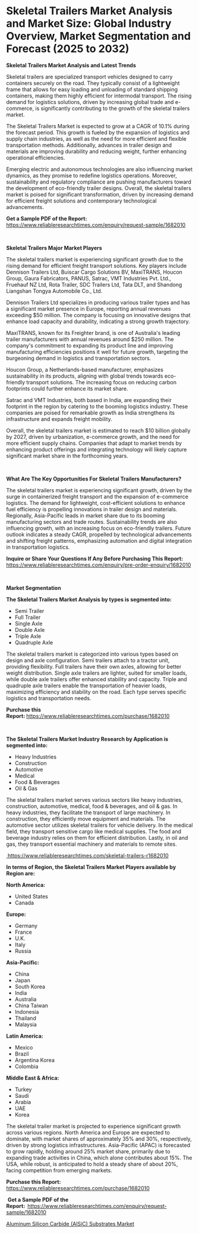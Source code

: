 <p><h1>Skeletal Trailers Market Analysis and Market Size: Global Industry Overview, Market Segmentation and Forecast (2025 to 2032)</h1></p><p><strong>Skeletal Trailers Market Analysis and Latest Trends</strong></p>
<p><p>Skeletal trailers are specialized transport vehicles designed to carry containers securely on the road. They typically consist of a lightweight frame that allows for easy loading and unloading of standard shipping containers, making them highly efficient for intermodal transport. The rising demand for logistics solutions, driven by increasing global trade and e-commerce, is significantly contributing to the growth of the skeletal trailers market.</p><p>The Skeletal Trailers Market is expected to grow at a CAGR of 10.1% during the forecast period. This growth is fueled by the expansion of logistics and supply chain industries, as well as the need for more efficient and flexible transportation methods. Additionally, advances in trailer design and materials are improving durability and reducing weight, further enhancing operational efficiencies. </p><p>Emerging electric and autonomous technologies are also influencing market dynamics, as they promise to redefine logistics operations. Moreover, sustainability and regulatory compliance are pushing manufacturers toward the development of eco-friendly trailer designs. Overall, the skeletal trailers market is poised for significant transformation, driven by increasing demand for efficient freight solutions and contemporary technological advancements.</p></p>
<p><strong>Get a Sample PDF of the Report:&nbsp;</strong> <a href="https://www.reliableresearchtimes.com/enquiry/request-sample/1682010?utm_campaign=2237&utm_medium=2&utm_source=Github&utm_content=ia&utm_term=24032025&utm_id=skeletal-trailers">https://www.reliableresearchtimes.com/enquiry/request-sample/1682010</a></p>
<p>&nbsp;</p>
<p><strong>Skeletal Trailers Major Market Players</strong></p>
<p><p>The skeletal trailers market is experiencing significant growth due to the rising demand for efficient freight transport solutions. Key players include Dennison Trailers Ltd, Buiscar Cargo Solutions BV, MaxiTRANS, Houcon Group, Gaura Fabricators, PANUS, Satrac, VMT Industries Pvt. Ltd., Fruehauf NZ Ltd, Rota Trailer, SDC Trailers Ltd, Tata DLT, and Shandong Liangshan Tongya Automobile Co., Ltd.</p><p>Dennison Trailers Ltd specializes in producing various trailer types and has a significant market presence in Europe, reporting annual revenues exceeding $50 million. The company is focusing on innovative designs that enhance load capacity and durability, indicating a strong growth trajectory.</p><p>MaxiTRANS, known for its Freighter brand, is one of Australia's leading trailer manufacturers with annual revenues around $250 million. The company's commitment to expanding its product line and improving manufacturing efficiencies positions it well for future growth, targeting the burgeoning demand in logistics and transportation sectors.</p><p>Houcon Group, a Netherlands-based manufacturer, emphasizes sustainability in its products, aligning with global trends towards eco-friendly transport solutions. The increasing focus on reducing carbon footprints could further enhance its market share.</p><p>Satrac and VMT Industries, both based in India, are expanding their footprint in the region by catering to the booming logistics industry. These companies are poised for remarkable growth as India strengthens its infrastructure and expands freight mobility.</p><p>Overall, the skeletal trailers market is estimated to reach $10 billion globally by 2027, driven by urbanization, e-commerce growth, and the need for more efficient supply chains. Companies that adapt to market trends by enhancing product offerings and integrating technology will likely capture significant market share in the forthcoming years.</p></p>
<p>&nbsp;</p>
<p><strong>What Are The Key Opportunities For Skeletal Trailers Manufacturers?</strong></p>
<p><p>The skeletal trailers market is experiencing significant growth, driven by the surge in containerized freight transport and the expansion of e-commerce logistics. The demand for lightweight, cost-efficient solutions to enhance fuel efficiency is propelling innovations in trailer design and materials. Regionally, Asia-Pacific leads in market share due to its booming manufacturing sectors and trade routes. Sustainability trends are also influencing growth, with an increasing focus on eco-friendly trailers. Future outlook indicates a steady CAGR, propelled by technological advancements and shifting freight patterns, emphasizing automation and digital integration in transportation logistics.</p></p>
<p><strong>Inquire or Share Your Questions If Any Before Purchasing This Report:</strong> <a href="https://www.reliableresearchtimes.com/enquiry/pre-order-enquiry/1682010?utm_campaign=2237&utm_medium=2&utm_source=Github&utm_content=ia&utm_term=24032025&utm_id=skeletal-trailers">https://www.reliableresearchtimes.com/enquiry/pre-order-enquiry/1682010</a></p>
<p>&nbsp;</p>
<p><strong>Market Segmentation</strong></p>
<p><strong>The Skeletal Trailers Market Analysis by types is segmented into:</strong></p>
<p><ul><li>Semi Trailer</li><li>Full Trailer</li><li>Single Axle</li><li>Double Axle</li><li>Triple Axle</li><li>Quadruple Axle</li></ul></p>
<p><p>The skeletal trailers market is categorized into various types based on design and axle configuration. Semi trailers attach to a tractor unit, providing flexibility. Full trailers have their own axles, allowing for better weight distribution. Single axle trailers are lighter, suited for smaller loads, while double axle trailers offer enhanced stability and capacity. Triple and quadruple axle trailers enable the transportation of heavier loads, maximizing efficiency and stability on the road. Each type serves specific logistics and transportation needs.</p></p>
<p><strong>Purchase this Report:&nbsp;</strong><a href="https://www.reliableresearchtimes.com/purchase/1682010?utm_campaign=2237&utm_medium=2&utm_source=Github&utm_content=ia&utm_term=24032025&utm_id=skeletal-trailers">https://www.reliableresearchtimes.com/purchase/1682010</a></p>
<p>&nbsp;</p>
<p><strong>The Skeletal Trailers Market Industry Research by Application is segmented into:</strong></p>
<p><ul><li>Heavy Industries</li><li>Construction</li><li>Automotive</li><li>Medical</li><li>Food & Beverages</li><li>Oil & Gas</li></ul></p>
<p><p>The skeletal trailers market serves various sectors like heavy industries, construction, automotive, medical, food & beverages, and oil & gas. In heavy industries, they facilitate the transport of large machinery. In construction, they efficiently move equipment and materials. The automotive sector utilizes skeletal trailers for vehicle delivery. In the medical field, they transport sensitive cargo like medical supplies. The food and beverage industry relies on them for efficient distribution. Lastly, in oil and gas, they transport essential machinery and materials to remote sites.</p></p>
<p><a href="https://www.reliableresearchtimes.com/skeletal-trailers-r1682010?utm_campaign=2237&utm_medium=2&utm_source=Github&utm_content=ia&utm_term=24032025&utm_id=skeletal-trailers">&nbsp;https://www.reliableresearchtimes.com/skeletal-trailers-r1682010</a></p>
<p><strong>In terms of Region, the Skeletal Trailers Market Players available by Region are:</strong></p>
<p>
    <p> <strong> North America: </strong>
        <ul>
            <li>United States</li>
            <li>Canada</li>
        </ul>
        </p> 
    <p> <strong> Europe: </strong>
        <ul>
            <li>Germany</li>
            <li>France</li>
            <li>U.K.</li>
            <li>Italy</li>
            <li>Russia</li>
        </ul>
        </p> 
    <p> <strong> Asia-Pacific: </strong>
        <ul>
            <li>China</li>
            <li>Japan</li>
            <li>South Korea</li>
            <li>India</li>
            <li>Australia</li>
            <li>China Taiwan</li>
            <li>Indonesia</li>
            <li>Thailand</li>
            <li>Malaysia</li>
        </ul>
        </p> 
    <p> <strong> Latin America: </strong>
        <ul>
            <li>Mexico</li>
            <li>Brazil</li>
            <li>Argentina Korea</li>
            <li>Colombia</li>
        </ul>
        </p> 
    <p> <strong> Middle East & Africa: </strong>
        <ul>
            <li>Turkey</li>
            <li>Saudi</li>
            <li>Arabia</li>
            <li>UAE</li>
            <li>Korea</li>
        </ul>
    </p>
    </p>
<p><p>The skeletal trailer market is projected to experience significant growth across various regions. North America and Europe are expected to dominate, with market shares of approximately 35% and 30%, respectively, driven by strong logistics infrastructures. Asia-Pacific (APAC) is forecasted to grow rapidly, holding around 25% market share, primarily due to expanding trade activities in China, which alone contributes about 15%. The USA, while robust, is anticipated to hold a steady share of about 20%, facing competition from emerging markets.</p></p>
<p><strong>Purchase this Report: </strong><a href="https://www.reliableresearchtimes.com/purchase/1682010?utm_campaign=2237&utm_medium=2&utm_source=Github&utm_content=ia&utm_term=24032025&utm_id=skeletal-trailers">https://www.reliableresearchtimes.com/purchase/1682010</a></p>
<p>&nbsp;<strong>Get a Sample PDF of the Report:&nbsp;&nbsp;</strong><a href="https://www.reliableresearchtimes.com/enquiry/request-sample/1682010?utm_campaign=2237&utm_medium=2&utm_source=Github&utm_content=ia&utm_term=24032025&utm_id=skeletal-trailers">https://www.reliableresearchtimes.com/enquiry/request-sample/1682010</a></p>
<p><strong></strong></p>
<p><p><a href="https://github.com/mcfred89/Market-Research-Report-List-1/blob/main/aluminum-silicon-carbide-alsic-substrates-market.md?utm_campaign=2237&utm_medium=2&utm_source=Github&utm_content=ia&utm_term=24032025&utm_id=skeletal-trailers">Aluminum Silicon Carbide (AlSiC) Substrates Market</a></p></p>
